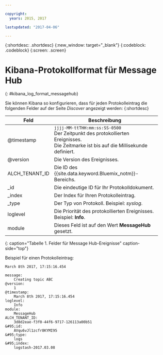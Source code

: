 ```yaml
---

copyright:
  years: 2015, 2017

lastupdated: "2017-04-06"

---
```



{:shortdesc: .shortdesc}
{:new_window: target="_blank"}
{:codeblock: .codeblock}
{:screen: .screen}


# Kibana-Protokollformat für Message Hub
{: #kibana_log_format_messagehub}

Sie können Kibana so konfigurieren, dass für jeden Protokolleintrag die folgenden Felder auf der Seite *Discover* angezeigt werden:
{:shortdesc}

| Feld | Beschreibung |
|-------|-------------|
| @timestamp | `jjjj-MM-ttTHH:mm:ss:SS-0500`  <br> Der Zeitpunkt des protokollierten Ereignisses. <br> Die Zeitmarke ist bis auf die Millisekunde definiert. |
| @version | Die Version des Ereignisses. |
| ALCH_TENANT_ID | Die ID des {{site.data.keyword.Bluemix_notm}}-Bereichs. |
| \_id | Die eindeutige ID für Ihr Protokolldokument. |
| \_index | Der Index für Ihren Protokolleintrag. |
| \_type | Der Typ von Protokoll. Beispiel: *syslog*. |
| loglevel | Die Priorität des protokollierten Ereignisses. Beispiel: **Info**. |
| module | Dieses Feld ist auf den Wert **MessageHub** gesetzt. |
{: caption="Tabelle 1. Felder für Message Hub-Ereignisse" caption-side="top"}

Beispiel für einen Protokolleintrag:

```
March 8th 2017, 17:15:16.454	

message:
    Creating topic ABC
@version:
    1
@timestamp:
    March 8th 2017, 17:15:16.454
loglevel:
    Info
module:
    MessageHub
ALCH_TENANT_ID:
    3d8d2eae-f3f0-44f6-9717-126113a00b51
&#95;id:
    AVqu6vJl1zcfr8KYMI95
&#95;type:
    logs
&#95;index:
    logstash-2017.03.08
```
